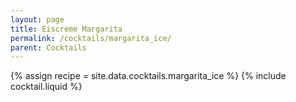 ```yaml
---
layout: page
title: Eiscreme Margarita
permalink: /cocktails/margarita_ice/
parent: Cocktails
---
```

{% assign recipe = site.data.cocktails.margarita_ice %}
{% include cocktail.liquid %}